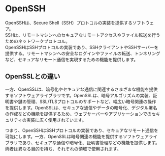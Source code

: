 # OpenSSH

OpenSSHは、Secure Shell（SSH）プロトコルの実装を提供するソフトウェア。  
SSHは、リモートマシンへのセキュアなリモートアクセスやファイル転送を行うためのネットワークプロトコル。  
OpenSSHはSSHプロトコルの実装であり、SSHクライアントやSSHサーバーを提供する。リモートマシンへの安全なログインやファイルの転送、トンネリングなど、セキュアなリモート通信を実現するための機能を提供します。

## OpenSSLとの違い

一方、OpenSSLは、暗号化やセキュアな通信に関連するさまざまな機能を提供するソフトウェアライブラリです。OpenSSLは、暗号アルゴリズムの実装、証明書や鍵の管理、SSL/TLSプロトコルのサポートなど、幅広い暗号関連の操作を提供します。OpenSSLは、セキュアな通信やデータの暗号化、デジタル署名の作成などの機能を提供するため、ウェブサーバーやアプリケーションでのセキュリティの実装に広く使用されています。

つまり、OpenSSHはSSHプロトコルの実装であり、セキュアなリモート通信を可能にします。一方、OpenSSLは暗号関連の機能を提供するソフトウェアライブラリであり、セキュアな通信や暗号化、証明書管理などの機能を提供します。両者は異なる目的を持ち、それぞれの領域で使用されます。